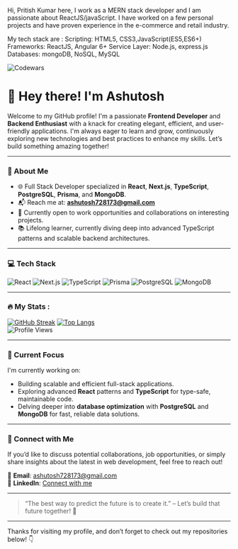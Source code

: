 Hi, Pritish Kumar here, I work as a MERN stack developer and I am passionate about ReactJS/javaScript.
I have worked on a few personal projects and have proven experience in the e-commerce and retail industry.

My tech stack are :
Scripting: HTML5, CSS3,JavaScript(ES5,ES6+) 
Frameworks: ReactJS, Angular 6+
Service Layer: Node.js, express.js
Databases: mongoDB, NoSQL, MySQL

![Codewars](https://github.r2v.ch/codewars?user=JXPKicker&stroke=%23BB432C)

# 👋 Hey there! I'm Ashutosh

Welcome to my GitHub profile! I'm a passionate **Frontend Developer** and **Backend Enthusiast** with a knack for creating elegant, efficient, and user-friendly applications. I'm always eager to learn and grow, continuously exploring new technologies and best practices to enhance my skills. Let’s build something amazing together!

---

### 🚀 About Me
- 🌐 Full Stack Developer specialized in **React**, **Next.js**, **TypeScript**, **PostgreSQL**, **Prisma**, and **MongoDB**.
- 📬 Reach me at: **ashutosh728173@gmail.com**
- 👀 Currently open to work opportunities and collaborations on interesting projects.
- 📚 Lifelong learner, currently diving deep into advanced TypeScript patterns and scalable backend architectures.

---

### 💻 Tech Stack
![React](https://img.shields.io/badge/React-61DAFB?style=for-the-badge&logo=react&logoColor=black)
![Next.js](https://img.shields.io/badge/Next.js-000000?style=for-the-badge&logo=next.js&logoColor=white)
![TypeScript](https://img.shields.io/badge/TypeScript-007ACC?style=for-the-badge&logo=typescript&logoColor=white)
![Prisma](https://img.shields.io/badge/Prisma-2D3748?style=for-the-badge&logo=prisma&logoColor=white)
![PostgreSQL](https://img.shields.io/badge/PostgreSQL-336791?style=for-the-badge&logo=postgresql&logoColor=white)
![MongoDB](https://img.shields.io/badge/MongoDB-47A248?style=for-the-badge&logo=mongodb&logoColor=white)


---

### :fire: My Stats :
[![GitHub Streak](http://github-readme-streak-stats.herokuapp.com?user=ashu30-rgb&theme=dark&background=000000)](https://git.io/streak-stats)
[![Top Langs](https://github-readme-stats.vercel.app/api/top-langs/?username=ashu30-rgb&layout=compact&theme=vision-friendly-dark)](https://github.com/anuraghazra/github-readme-stats)\
![Profile Views](https://komarev.com/ghpvc/?username=ashu30-rgb&color=blue)


---

### 🌱 Current Focus
I'm currently working on:
- Building scalable and efficient full-stack applications.
- Exploring advanced **React** patterns and **TypeScript** for type-safe, maintainable code.
- Delving deeper into **database optimization** with **PostgreSQL** and **MongoDB** for fast, reliable data solutions.

---

### 🤝 Connect with Me
If you’d like to discuss potential collaborations, job opportunities, or simply share insights about the latest in web development, feel free to reach out!

📧 **Email**: ashutosh728173@gmail.com  
💼 **LinkedIn**: [Connect with me](https://in.linkedin.com/in/ashutosh-web-dev)

---

> “The best way to predict the future is to create it.” – Let’s build that future together! 🚀

---

Thanks for visiting my profile, and don’t forget to check out my repositories below! 👇

<!---
Pritishkumar24/Pritishkumar24 is a ✨ special ✨ repository because its `README.md` (this file) appears on your GitHub profile.
You can click the Preview link to take a look at your changes.
--->
